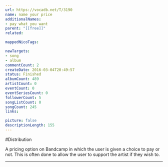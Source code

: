 ```yaml
---
url: https://vocadb.net/T/3190
name: name your price
additionalNames: 
- pay what you want
parent: "[[free]]"
related:

mappedNicoTags:

newTargets:
- song
- album
commentCount: 2
createDate: 2016-03-04T20:49:57
status: Finished
albumCount: 489
artistCount: 0
eventCount: 0
eventSeriesCount: 0
followerCount: 5
songListCount: 0
songCount: 245
links: 

picture: false
descriptionLength: 155
---
```


#Distribution

A pricing option on Bandcamp in which the user is given a choice to pay or not. This is often done to allow the user to support the artist if they wish to.

---

